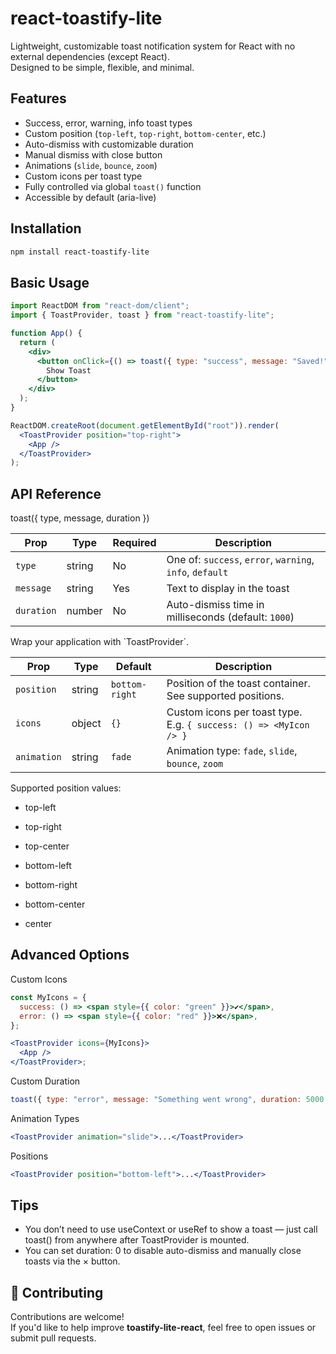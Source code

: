# react-toastify-lite

Lightweight, customizable toast notification system for React with no external dependencies (except React).  
Designed to be simple, flexible, and minimal.

## Features

- Success, error, warning, info toast types
- Custom position (`top-left`, `top-right`, `bottom-center`, etc.)
- Auto-dismiss with customizable duration
- Manual dismiss with close button
- Animations (`slide`, `bounce`, `zoom`)
- Custom icons per toast type
- Fully controlled via global `toast()` function
- Accessible by default (aria-live)

## Installation

```bash
npm install react-toastify-lite

```

## Basic Usage

```jsx
import ReactDOM from "react-dom/client";
import { ToastProvider, toast } from "react-toastify-lite";

function App() {
  return (
    <div>
      <button onClick={() => toast({ type: "success", message: "Saved!" })}>
        Show Toast
      </button>
    </div>
  );
}

ReactDOM.createRoot(document.getElementById("root")).render(
  <ToastProvider position="top-right">
    <App />
  </ToastProvider>
);
```

## API Reference

toast({ type, message, duration })

| Prop       | Type   | Required | Description                                              |
| ---------- | ------ | -------- | -------------------------------------------------------- |
| `type`     | string | No       | One of: `success`, `error`, `warning`, `info`, `default` |
| `message`  | string | Yes      | Text to display in the toast                             |
| `duration` | number | No       | Auto-dismiss time in milliseconds (default: `1000`)      |

<ToastProvider />
Wrap your application with `ToastProvider`.

| Prop        | Type   | Default        | Description                                                       |
| ----------- | ------ | -------------- | ----------------------------------------------------------------- |
| `position`  | string | `bottom-right` | Position of the toast container. See supported positions.         |
| `icons`     | object | `{}`           | Custom icons per toast type. E.g. `{ success: () => <MyIcon /> }` |
| `animation` | string | `fade`         | Animation type: `fade`, `slide`, `bounce`, `zoom`                 |

Supported position values:

- top-left

- top-right

- top-center

- bottom-left

- bottom-right

- bottom-center

- center

## Advanced Options

Custom Icons

```jsx
const MyIcons = {
  success: () => <span style={{ color: "green" }}>✔️</span>,
  error: () => <span style={{ color: "red" }}>❌</span>,
};

<ToastProvider icons={MyIcons}>
  <App />
</ToastProvider>;
```

Custom Duration

```jsx
toast({ type: "error", message: "Something went wrong", duration: 5000 });
```

Animation Types

```jsx
<ToastProvider animation="slide">...</ToastProvider>
```

Positions

```jsx
<ToastProvider position="bottom-left">...</ToastProvider>
```

## Tips

- You don’t need to use useContext or useRef to show a toast — just call toast() from anywhere after ToastProvider is mounted.
- You can set duration: 0 to disable auto-dismiss and manually close toasts via the × button.

## 🤝 Contributing

Contributions are welcome!  
If you'd like to help improve **toastify-lite-react**, feel free to open issues or submit pull requests.
